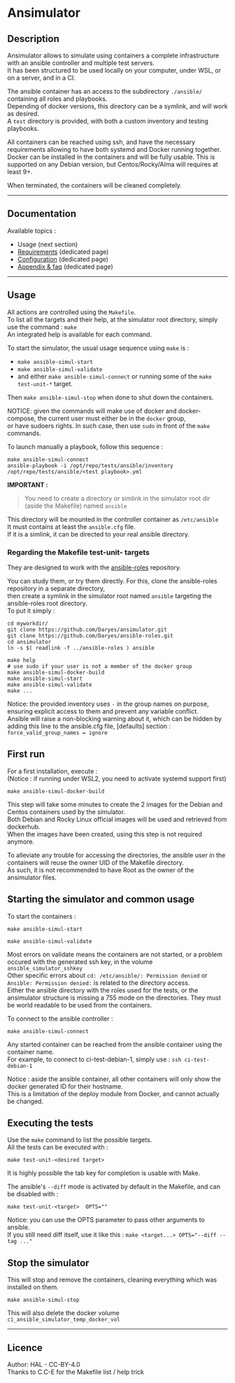 # Ansimulator


## Description

Ansimulator allows to simulate using containers a complete infrastructure with an ansible controller and multiple test servers.  
It has been structured to be used locally on your computer, under WSL, or on a server, and in a CI.

The ansible container has an access to the subdirectory `./ansible/` containing all roles and playbooks.  
Depending of docker versions, this directory can be a symlink, and will work as desired.  
A `test` directory is provided, with both a custom inventory and testing playbooks.

All containers can be reached using ssh, and have the necessary requirements allowing to have both systemd and Docker running together.  
Docker can be installed in the containers and will be fully usable. This is supported on any Debian version, but Centos/Rocky/Alma will requires at least 9+.  

When terminated, the containers will be cleaned completely.


---
## Documentation

Available topics :
* Usage (next section)
* [Requirements](doc/requirements.md) (dedicated page)
* [Configuration](doc/config.md) (dedicated page)
* [Appendix & faq](doc/appendix.md) (dedicated page)


---
## Usage

All actions are controlled using the `Makefile`.  
To list all the targets and their help, at the simulator root directory, simply use the command : `make`  
An integrated help is available for each command.


To start the simulator, the usual usage sequence using `make` is :  
* `make ansible-simul-start`
* `make ansible-simul-validate`
* and either `make ansible-simul-connect` or running some of the `make test-unit-*` target.  

Then `make ansible-simul-stop` when done to shut down the containers.

NOTICE: given the commands will make use of docker and docker-compose, the current user must either be in the `docker` group,  
or have sudoers rights. In such case, then use `sudo` in front of the `make` commands.


To launch manually a playbook, follow this sequence : 
```
make ansible-simul-connect
ansible-playbook -i /opt/repo/tests/ansible/inventory  /opt/repo/tests/ansible/<test playbook>.yml
```


**IMPORTANT :**  

> You need to create a directory or simlink in the simulator root dir (aside the Makefile) named `ansible`

This directory will be mounted in the controller container as `/etc/ansible`  
It must contains at least the `ansible.cfg` file.  
If it is a simlink, it can be directed to your real ansible directory. 


### Regarding the Makefile test-unit- targets  

They are designed to work with the [ansible-roles](https://github.com/Daryes/ansible-roles) repository.  

You can study them, or try them directly. For this, clone the ansible-roles repository in a separate directory,  
then create a symlink in the simulator root named `ansible` targeting the ansible-roles root directory.  
To put it simply :  
```
cd myworkdir/
git clone https://github.com/Daryes/ansimulator.git
git clone https://github.com/Daryes/ansible-roles.git
cd ansimulator
ln -s $( readlink -f ../ansible-roles ) ansible

make help
# use sudo if your user is not a member of the docker group
make ansible-simul-docker-build
make ansible-simul-start
make ansible-simul-validate
make ...
```

Notice: the provided inventory uses `-` in the group names on purpose, ensuring explicit access to them and prevent any variable conflict.  
Ansible will raise a non-blocking warning about it, which can be hidden by adding this line to the ansible.cfg file,  [defaults] section : `force_valid_group_names = ignore`


## First run

For a first installation, execute :                                                               
(Notice : if running under WSL2, you need to activate systemd support first)
```
make ansible-simul-docker-build
```  
This step will take some minutes to create the 2 images for the Debian and Centos containers used by the simulator.  
Both Debian and Rocky Linux official images will be used and retrieved from dockerhub.  
When the images have been created, using this step is not required anymore.

To alleviate any trouble for accessing the directories, the ansible user in the containers will reuse the owner UID of the Makefile directory.  
As such, it is not recommended to have Root as the owner of the ansimulator files.


## Starting the simulator and common usage

To start the containers :
```
make ansible-simul-start

make ansible-simul-validate
```
Most errors on validate means the containers are not started, or a problem occured with the generated ssh key, in the volume `ansible_simulator_sshkey`  
Other specific errors about `cd: /etc/ansible/: Permission denied` or `Ansible: Permission denied:` is related to the directory access.  
Either the ansible directory with the roles used for the tests, or the ansimulator structure is missing a 755 mode on the directories. They must be world readable to be used from the containers.  


To connect to the ansible controller :
```
make ansible-simul-connect
```

Any started container can be reached from the ansible container using the container name.  
For example, to connect to ci-test-debian-1, simply use : `ssh ci-test-debian-1`  

Notice : aside the ansible container, all other containers will only show the docker generated ID for their hostname.  
This is a limitation of the deploy module from Docker, and cannot actually be changed.


## Executing the tests

Use the `make` command to list the possible targets.  
All the tests can be executed with :
```
make test-unit-<desired target>
```
It is highly possible the tab key for completion is usable with Make.


The ansible's `--diff` mode is activated by default in the Makefile, and can be disabled with :
```
make test-unit-<target>  OPTS=""
```

Notice: you can use the OPTS parameter to pass other arguments to ansible.  
If you still need diff itself, use it like this : `make <target...> OPTS="--diff --tag ..."`


## Stop the simulator

This will stop and remove the containers, cleaning everything which was installed on them.
```
make ansible-simul-stop
```
This will also delete the docker volume `ci_ansible_simulator_temp_docker_vol`


---
## Licence

Author: HAL - CC-BY-4.0  
Thanks to C.C-E for the Makefile list / help trick

